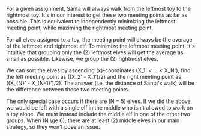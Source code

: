 For a given assignment, Santa will always walk from the leftmost toy to the rightmost toy. It's in our interest to get these two meeting points as far as possible. This is equivalent to independently minimizing the leftmost meeting point, while maximing the rightmost meeting point.

For all elves assigned to a toy, the meeting point will always be the average of the leftmost and rightmost elf. To minimize the leftmost meeting point, it's intuitive that grouping only the \(2\) leftmost elves will get the average as small as possible. Likewise, we group the \(2\) rightmost elves.

We can sort the elves by ascending \(x\)-coordinates \(X_1' < ... < X_N'\), find the left meeting point as \((X_2' - X_1')/2\) and the right meeting point as \((X_{N}' - X_{N-1}')/2\). The answer (i.e. the distance of Santa's walk) will be the difference between those two meeting points.

The only special case occurs if there are \(N = 5\) elves. If we did the above, we would be left with a single elf in the middle who isn't allowed to work on a toy alone. We must instead include the middle elf in one of the other two groups. When \(N \ge 6\), there are at least \(2\) middle elves in our main strategy, so they won't pose an issue.

